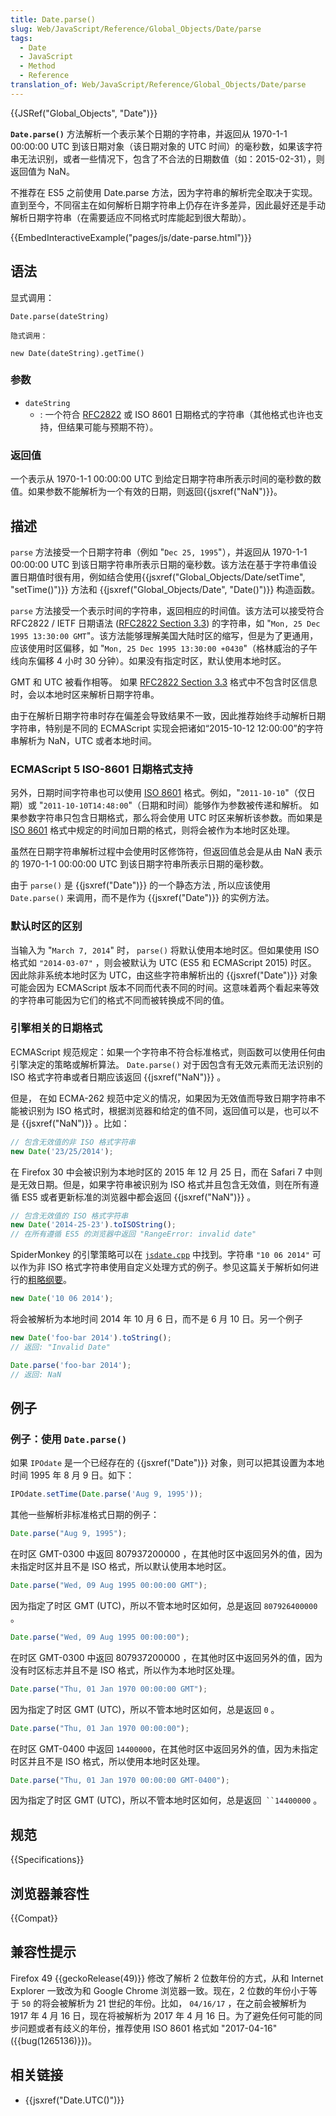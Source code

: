 ```yaml
---
title: Date.parse()
slug: Web/JavaScript/Reference/Global_Objects/Date/parse
tags:
  - Date
  - JavaScript
  - Method
  - Reference
translation_of: Web/JavaScript/Reference/Global_Objects/Date/parse
---
```

{{JSRef("Global_Objects", "Date")}}

**`Date.parse()`** 方法解析一个表示某个日期的字符串，并返回从 1970-1-1 00:00:00 UTC 到该日期对象（该日期对象的 UTC 时间）的毫秒数，如果该字符串无法识别，或者一些情况下，包含了不合法的日期数值（如：2015-02-31），则返回值为 NaN。

不推荐在 ES5 之前使用 Date.parse 方法，因为字符串的解析完全取决于实现。直到至今，不同宿主在如何解析日期字符串上仍存在许多差异，因此最好还是手动解析日期字符串（在需要适应不同格式时库能起到很大帮助）。

{{EmbedInteractiveExample("pages/js/date-parse.html")}}

## 语法

显式调用：

```plain
Date.parse(dateString)
```

`隐式调用：`

```plain
new Date(dateString).getTime()
```

### 参数

- `dateString`
  - : 一个符合 [RFC2822](http://tools.ietf.org/html/rfc2822#page-14) 或 ISO 8601 日期格式的字符串（其他格式也许也支持，但结果可能与预期不符）。

### 返回值

一个表示从 1970-1-1 00:00:00 UTC 到给定日期字符串所表示时间的毫秒数的数值。如果参数不能解析为一个有效的日期，则返回{{jsxref("NaN")}}。

## 描述

`parse` 方法接受一个日期字符串（例如 "`Dec 25, 1995`"），并返回从 1970-1-1 00:00:00 UTC 到该日期字符串所表示日期的毫秒数。该方法在基于字符串值设置日期值时很有用，例如结合使用{{jsxref("Global_Objects/Date/setTime", "setTime()")}} 方法和 {{jsxref("Global_Objects/Date", "Date()")}} 构造函数。

`parse` 方法接受一个表示时间的字符串，返回相应的时间值。该方法可以接受符合 RFC2822 / IETF 日期语法 ([RFC2822 Section 3.3](http://tools.ietf.org/html/rfc2822#page-14)) 的字符串，如 "`Mon, 25 Dec 1995 13:30:00 GMT`"。该方法能够理解美国大陆时区的缩写，但是为了更通用，应该使用时区偏移，如 "`Mon, 25 Dec 1995 13:30:00 +0430`"（格林威治的子午线向东偏移 4 小时 30 分钟）。如果没有指定时区，默认使用本地时区。

GMT 和 UTC 被看作相等。 如果 [RFC2822 Section 3.3](http://tools.ietf.org/html/rfc2822#page-14) 格式中不包含时区信息时，会以本地时区来解析日期字符串。

由于在解析日期字符串时存在偏差会导致结果不一致，因此推荐始终手动解析日期字符串，特别是不同的 ECMAScript 实现会把诸如“2015-10-12 12:00:00”的字符串解析为 NaN，UTC 或者本地时间。

### ECMAScript 5 ISO-8601 日期格式支持

另外，日期时间字符串也可以使用 [ISO 8601](http://www.w3.org/TR/NOTE-datetime) 格式。例如，"`2011-10-10`"（仅日期）或 "`2011-10-10T14:48:00`"（日期和时间）能够作为参数被传递和解析。 如果参数字符串只包含日期格式，那么将会使用 UTC 时区来解析该参数。而如果是[ISO 8601](http://www.w3.org/TR/NOTE-datetime) 格式中规定的时间加日期的格式，则将会被作为本地时区处理。

虽然在日期字符串解析过程中会使用时区修饰符，但返回值总会是从由 NaN 表示的 1970-1-1 00:00:00 UTC 到该日期字符串所表示日期的毫秒数。

由于 `parse()` 是 {{jsxref("Date")}} 的一个静态方法 , 所以应该使用 `Date.parse()` 来调用，而不是作为 {{jsxref("Date")}} 的实例方法。

### 默认时区的区别

当输入为 "`March 7, 2014`" 时， `parse()` 将默认使用本地时区。但如果使用 ISO 格式如 `"2014-03-07"` ，则会被默认为 UTC (ES5 和 ECMAScript 2015) 时区。 因此除非系统本地时区为 UTC，由这些字符串解析出的 {{jsxref("Date")}} 对象可能会因为 ECMAScript 版本不同而代表不同的时间。这意味着两个看起来等效的字符串可能因为它们的格式不同而被转换成不同的值。

### 引擎相关的日期格式

ECMAScript 规范规定：如果一个字符串不符合标准格式，则函数可以使用任何由引擎决定的策略或解析算法。 `Date.parse()` 对于因包含有无效元素而无法识别的 ISO 格式字符串或者日期应该返回 {{jsxref("NaN")}} 。

但是， 在如 ECMA-262 规范中定义的情况，如果因为无效值而导致日期字符串不能被识别为 ISO 格式时，根据浏览器和给定的值不同，返回值可以是，也可以不是 {{jsxref("NaN")}} 。比如：

```js
// 包含无效值的非 ISO 格式字符串
new Date('23/25/2014');
```

在 Firefox 30 中会被识别为本地时区的 2015 年 12 月 25 日，而在 Safari 7 中则是无效日期。但是，如果字符串被识别为 ISO 格式并且包含无效值，则在所有遵循 ES5 或者更新标准的浏览器中都会返回 {{jsxref("NaN")}} 。

```js
// 包含无效值的 ISO 格式字符串
new Date('2014-25-23').toISOString();
// 在所有遵循 ES5 的浏览器中返回 "RangeError: invalid date"
```

SpiderMonkey 的引擎策略可以在 [`jsdate.cpp`](http://mxr.mozilla.org/mozilla-central/source/js/src/jsdate.cpp?rev=64553c483cd1#889) 中找到。字符串 `"10 06 2014"` 可以作为非 ISO 格式字符串使用自定义处理方式的例子。参见这篇关于解析如何进行的[粗略纲要](https://bugzilla.mozilla.org/show_bug.cgi?id=1023155#c6)。

```js
new Date('10 06 2014');
```

将会被解析为本地时间 2014 年 10 月 6 日，而不是 6 月 10 日。另一个例子

```js
new Date('foo-bar 2014').toString();
// 返回: "Invalid Date"

Date.parse('foo-bar 2014');
// 返回: NaN
```

## 例子

### 例子：使用 `Date.parse()`

如果 `IPOdate` 是一个已经存在的 {{jsxref("Date")}} 对象，则可以把其设置为本地时间 1995 年 8 月 9 日。如下：

```js
IPOdate.setTime(Date.parse('Aug 9, 1995'));
```

其他一些解析非标准格式日期的例子：

```js
Date.parse("Aug 9, 1995");
```

在时区 GMT-0300 中返回 807937200000 ，在其他时区中返回另外的值，因为未指定时区并且不是 ISO 格式，所以默认使用本地时区。

```js
Date.parse("Wed, 09 Aug 1995 00:00:00 GMT");
```

因为指定了时区 GMT (UTC)，所以不管本地时区如何，总是返回 `807926400000` 。

```js
Date.parse("Wed, 09 Aug 1995 00:00:00");
```

在时区 GMT-0300 中返回 807937200000 ，在其他时区中返回另外的值，因为没有时区标志并且不是 ISO 格式，所以作为本地时区处理。

```js
Date.parse("Thu, 01 Jan 1970 00:00:00 GMT");
```

因为指定了时区 GMT (UTC)，所以不管本地时区如何，总是返回 `0` 。

```js
Date.parse("Thu, 01 Jan 1970 00:00:00");
```

在时区 GMT-0400 中返回 `14400000`，在其他时区中返回另外的值，因为未指定时区并且不是 ISO 格式，所以使用本地时区处理。

```js
Date.parse("Thu, 01 Jan 1970 00:00:00 GMT-0400");
```

因为指定了时区 GMT (UTC)，所以不管本地时区如何，总是返回` ``14400000` 。

## 规范

{{Specifications}}

## 浏览器兼容性

{{Compat}}

## 兼容性提示

Firefox 49 {{geckoRelease(49)}} 修改了解析 2 位数年份的方式，从和 Internet Explorer 一致改为和 Google Chrome 浏览器一致。现在，2 位数的年份小于等于 `50` 的将会被解析为 21 世纪的年份。比如， `04/16/17` ，在之前会被解析为 1917 年 4 月 16 日，现在将被解析为 2017 年 4 月 16 日。为了避免任何可能的同步问题或者有歧义的年份，推荐使用 ISO 8601 格式如 "2017-04-16" ({{bug(1265136)}})。

## 相关链接

- {{jsxref("Date.UTC()")}}
